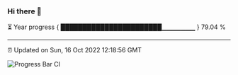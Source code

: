 ### Hi there 👋

⏳ Year progress { ███████████████████████▁▁▁▁▁▁▁ } 79.04 %

---

⏰ Updated on Sun, 16 Oct 2022 12:18:56 GMT

![Progress Bar CI](https://github.com/Shyam-Makwana/GitHub-Actions-Demo/workflows/Progress%20Bar%20CI/badge.svg)
